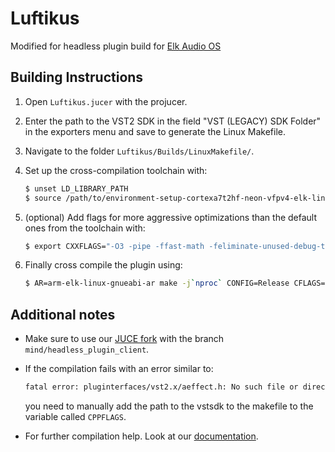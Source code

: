 # Luftikus

Modified for headless plugin build for [Elk Audio OS](https://elk.audio)

## Building Instructions

1. Open `Luftikus.jucer` with the projucer.
2. Enter the path to the VST2 SDK in the field "VST (LEGACY) SDK Folder" in the exporters menu and save to generate the Linux Makefile.
3. Navigate to the folder `Luftikus/Builds/LinuxMakefile/`.
4. Set up the cross-compilation toolchain with:  

   ```bash
   $ unset LD_LIBRARY_PATH
   $ source /path/to/environment-setup-cortexa7t2hf-neon-vfpv4-elk-linux-gnueabi
   ```

5. (optional) Add flags for more aggressive optimizations than the default ones from the toolchain with:  

   ```bash
   $ export CXXFLAGS="-O3 -pipe -ffast-math -feliminate-unused-debug-types -funroll-loops -mvectorize-with-neon-quad"
   ```

6. Finally cross compile the plugin using:  

   ```bash
   $ AR=arm-elk-linux-gnueabi-ar make -j`nproc` CONFIG=Release CFLAGS="-DJUCE_HEADLESS_PLUGIN_CLIENT=1" TARGET_ARCH="-mcpu=cortex-a53 -mtune=cortex-a53 -mfpu=neon-vfpv4 -mfloat-abi=hard"
   ```

## Additional notes

* Make sure to use our [JUCE fork](https://github.com/stez-mind/JUCE/tree/mind/headless_plugin_client) with the branch `mind/headless_plugin_client`.
* If the compilation fails with an error similar to:  

  ```bash
  fatal error: pluginterfaces/vst2.x/aeffect.h: No such file or directory
  ```
  
  you need to manually add the path to the vstsdk to the makefile to the variable called `CPPFLAGS`.
* For further compilation help. Look at our [documentation](https://github.com/elk-audio/elk-docs/blob/master/documents/building_plugins_for_elk.md).